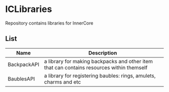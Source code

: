 # ICLibraries
Repository contains libraries for InnerCore
## List
| Name            	| Description                                                                               	|
|-----------------	|-------------------------------------------------------------------------------------------	|
| BackpackAPI     	| a library for making backpacks and other item that can contains resources within themself 	|
| BaublesAPI      	| a library for registering baubles: rings, amulets, charms and etc                         	|                                                    	|

